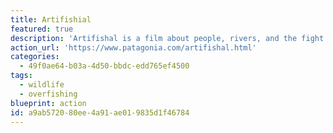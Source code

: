 ```yaml
---
title: Artifishial
featured: true
description: 'Artifishal is a film about people, rivers, and the fight for the future of wild fish and the environment that supports them. It explores wild salmon’s slide toward extinction, threats posed by fish hatcheries and fish farms, and our continued loss of faith in nature.'
action_url: 'https://www.patagonia.com/artifishal.html'
categories:
  - 49f0ae64-b03a-4d50-bbdc-edd765ef4500
tags:
  - wildlife
  - overfishing
blueprint: action
id: a9ab5720-80ee-4a91-ae01-9835d1f46784
---
```

